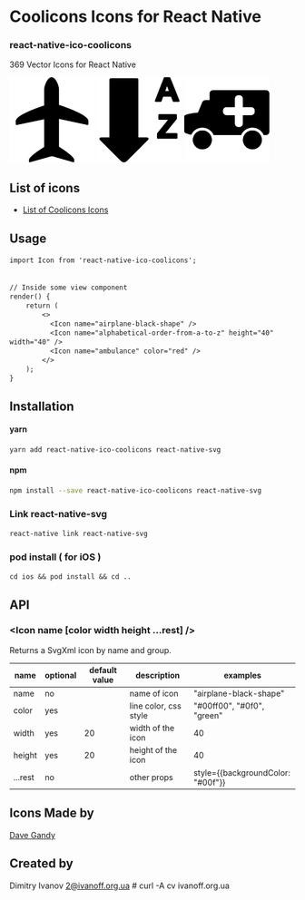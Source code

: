# Coolicons Icons for React Native

### react-native-ico-coolicons

369 Vector Icons for React Native

<img src="./static/airplane-black-shape.png" alt="airplane-black-shape" width="150" height="150"> <img src="./static/alphabetical-order-from-a-to-z.png" alt="alphabetical-order-from-a-to-z" width="150" height="150"> <img src="./static/ambulance.png" alt="ambulance" width="150" height="150">

## List of icons

- [List of Coolicons Icons](http://ico.simpleness.org/pack/coolicons)

## Usage

```
import Icon from 'react-native-ico-coolicons';


// Inside some view component
render() {
    return (
        <>
          <Icon name="airplane-black-shape" />
          <Icon name="alphabetical-order-from-a-to-z" height="40" width="40" />
          <Icon name="ambulance" color="red" />
        </>
    );
}

```

## Installation

#### yarn

```bash
yarn add react-native-ico-coolicons react-native-svg
```

#### npm

```bash
npm install --save react-native-ico-coolicons react-native-svg
```

### Link react-native-svg

```bash
react-native link react-native-svg
```

### pod install ( for iOS )

```
cd ios && pod install && cd ..
```

## API

### <Icon name [color width height ...rest] />

Returns a SvgXml icon by name and group.

 name | optional | default value | description | examples
------|----------|---------------|-------------|---------
name | no |  | name of icon | "airplane-black-shape"
color | yes | | line color, css style | "#00ff00", "#0f0", "green"
width | yes | 20 | width of the icon | 40
height | yes | 20 | height of the icon | 40
...rest | no | | other props | style={{backgroundColor: "#00f"}}

## Icons Made by

[Dave Gandy](https://www.flaticon.com/authors/dave-gandy)

## Created by

Dimitry Ivanov <2@ivanoff.org.ua> # curl -A cv ivanoff.org.ua
